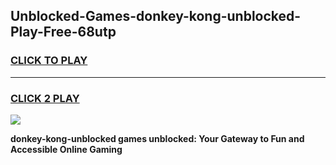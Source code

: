
## Unblocked-Games-donkey-kong-unblocked-Play-Free-68utp
<h3>
<a href="https://premium76.site?title=donkey-kong-unblocked&ref=18A1">CLICK TO PLAY</a></h3>
<hr>

<h3>
<a href="https://premium76.site?title=donkey-kong-unblocked&ref=18A1">CLICK 2 PLAY</a>
  
</h3>

<a href="https://premium76.site?title=donkey-kong-unblocked&ref=18A1"><img src="https://clearcache.store/games.png"></a>


**donkey-kong-unblocked games unblocked: Your Gateway to Fun and Accessible Online Gaming**
